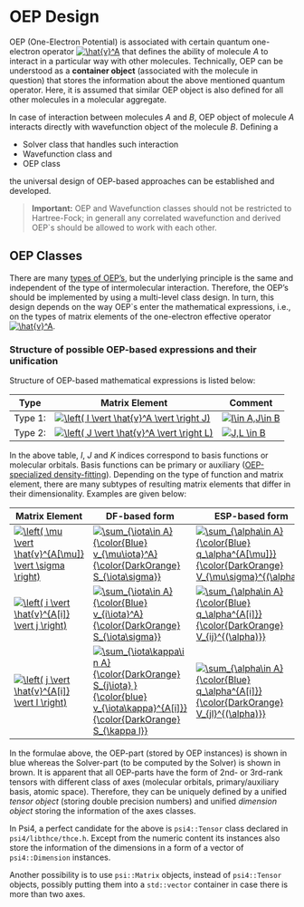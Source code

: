 OEP Design
==========

OEP (One-Electron Potential) is associated with certain quantum one-electron operator 
<a href="https://www.codecogs.com/eqnedit.php?latex=\hat{v}^A" target="_blank"><img src="https://latex.codecogs.com/gif.latex?\hat{v}^A" title="\hat{v}^A" /></a>
that defines the ability of molecule *A* to interact in a particular way with other molecules. 
Technically, OEP can be understood as a **container object** (associated with the molecule in question)
that stores the information about the above mentioned quantum operator. 
Here, it is assumed that similar OEP
object is also defined for all other molecules in a molecular aggregate. 

In case of interaction between molecules *A* and *B*,
OEP object of molecule *A* interacts directly with wavefunction object
of the molecule *B*. Defining a 
 * Solver class that handles such interaction 
 * Wavefunction class and
 * OEP class

the universal design of OEP-based approaches can be established and developed.

> **Important:**
>  OEP and Wavefunction classes should not be restricted to Hartree-Fock; in generall any correlated 
>  wavefunction and derived OEP`s should be allowed to work with each other.
>

OEP Classes
-----------

There are many [types of OEP’s](https://github.com/globulion/oepdev/tree/master/doc/git/doc_oep_types.md), but the underlying principle is the same and independent of the
type of intermolecular interaction. Therefore, the OEP’s should be implemented by using a multi-level class design.
In turn, this design depends on the way OEP`s enter the mathematical expressions, i.e., on the types
of matrix elements of the one-electron effective operator
<a href="https://www.codecogs.com/eqnedit.php?latex=\hat{v}^A" target="_blank"><img src="https://latex.codecogs.com/gif.latex?\hat{v}^A" title="\hat{v}^A" /></a>.

### Structure of possible OEP-based expressions and their unification

Structure of OEP-based mathematical expressions is listed below:

| Type  | Matrix Element | Comment |
|--------|----|---|
| Type 1:| <a href="https://www.codecogs.com/eqnedit.php?latex=\left(&space;I&space;\vert&space;\hat{v}^A&space;\vert&space;\right&space;J)" target="_blank"><img src="https://latex.codecogs.com/gif.latex?\left(&space;I&space;\vert&space;\hat{v}^A&space;\vert&space;\right&space;J)" title="\left( I \vert \hat{v}^A \vert \right J)" /></a>    | <a href="https://www.codecogs.com/eqnedit.php?latex=I\in&space;A,J\in&space;B" target="_blank"><img src="https://latex.codecogs.com/gif.latex?I\in&space;A,J\in&space;B" title="I\in A,J\in B" /></a>  |
| Type 2:| <a href="https://www.codecogs.com/eqnedit.php?latex=\left(&space;J&space;\vert&space;\hat{v}^A&space;\vert&space;\right&space;L)" target="_blank"><img src="https://latex.codecogs.com/gif.latex?\left(&space;J&space;\vert&space;\hat{v}^A&space;\vert&space;\right&space;L)" title="\left( J \vert \hat{v}^A \vert \right L)" /></a>    | <a href="https://www.codecogs.com/eqnedit.php?latex=J,L&space;\in&space;B" target="_blank"><img src="https://latex.codecogs.com/gif.latex?J,L&space;\in&space;B" title="J,L \in B" /></a>  |

In the above table, *I*, *J* and *K* indices correspond to basis functions or molecular orbitals. Basis functions can be primary or auxiliary ([OEP-specialized density-fitting](https://github.com/globulion/oepdev/blob/master/doc/git/doc_density_fitting.md)). Depending on the type of function and matrix element, there are many subtypes of resulting matrix elements that differ in their dimensionality. Examples are given below:

| Matrix Element | DF-based form | ESP-based form |
|----|---|---|
| <a href="https://www.codecogs.com/eqnedit.php?latex=\left(&space;\mu&space;\vert&space;\hat{v}^{A[\mu]}&space;\vert&space;\sigma&space;\right)" target="_blank"><img src="https://latex.codecogs.com/gif.latex?\left(&space;\mu&space;\vert&space;\hat{v}^{A[\mu]}&space;\vert&space;\sigma&space;\right)" title="\left( \mu \vert \hat{v}^{A[\mu]} \vert \sigma \right)" /></a> | <a href="https://www.codecogs.com/eqnedit.php?latex=\sum_{\iota\in&space;A}&space;{\color{Blue}&space;v_{\mu\iota}^A}&space;{\color{DarkOrange}&space;S_{\iota\sigma}}" target="_blank"><img src="https://latex.codecogs.com/gif.latex?\sum_{\iota\in&space;A}&space;{\color{Blue}&space;v_{\mu\iota}^A}&space;{\color{DarkOrange}&space;S_{\iota\sigma}}" title="\sum_{\iota\in A} {\color{Blue} v_{\mu\iota}^A} {\color{DarkOrange} S_{\iota\sigma}}" /></a>| <a href="https://www.codecogs.com/eqnedit.php?latex=\sum_{\alpha\in&space;A}&space;{\color{Blue}&space;q_\alpha^{A[\mu]}}&space;{\color{DarkOrange}&space;V_{\mu\sigma}^{(\alpha)}}" target="_blank"><img src="https://latex.codecogs.com/gif.latex?\sum_{\alpha\in&space;A}&space;{\color{Blue}&space;q_\alpha^{A[\mu]}}&space;{\color{DarkOrange}&space;V_{\mu\sigma}^{(\alpha)}}" title="\sum_{\alpha\in A} {\color{Blue} q_\alpha^{A[\mu]}} {\color{DarkOrange} V_{\mu\sigma}^{(\alpha)}}" /></a>|
| <a href="https://www.codecogs.com/eqnedit.php?latex=\left(&space;i&space;\vert&space;\hat{v}^{A[i]}&space;\vert&space;j&space;\right)" target="_blank"><img src="https://latex.codecogs.com/gif.latex?\left(&space;i&space;\vert&space;\hat{v}^{A[i]}&space;\vert&space;j&space;\right)" title="\left( i \vert \hat{v}^{A[i]} \vert j \right)" /></a> | <a href="https://www.codecogs.com/eqnedit.php?latex=\sum_{\iota\in&space;A}&space;{\color{Blue}&space;v_{i\iota}^A}&space;{\color{DarkOrange}&space;S_{\iota\sigma}}" target="_blank"><img src="https://latex.codecogs.com/gif.latex?\sum_{\iota\in&space;A}&space;{\color{Blue}&space;v_{i\iota}^A}&space;{\color{DarkOrange}&space;S_{\iota\sigma}}" title="\sum_{\iota\in A} {\color{Blue} v_{i\iota}^A} {\color{DarkOrange} S_{\iota\sigma}}" /></a>| <a href="https://www.codecogs.com/eqnedit.php?latex=\sum_{\alpha\in&space;A}&space;{\color{Blue}&space;q_\alpha^{A[i]}}&space;{\color{DarkOrange}&space;V_{ij}^{(\alpha)}}" target="_blank"><img src="https://latex.codecogs.com/gif.latex?\sum_{\alpha\in&space;A}&space;{\color{Blue}&space;q_\alpha^{A[i]}}&space;{\color{DarkOrange}&space;V_{ij}^{(\alpha)}}" title="\sum_{\alpha\in A} {\color{Blue} q_\alpha^{A[i]}} {\color{DarkOrange} V_{ij}^{(\alpha)}}" /></a>|
| <a href="https://www.codecogs.com/eqnedit.php?latex=\left(&space;j&space;\vert&space;\hat{v}^{A[i]}&space;\vert&space;l&space;\right)" target="_blank"><img src="https://latex.codecogs.com/gif.latex?\left(&space;j&space;\vert&space;\hat{v}^{A[i]}&space;\vert&space;l&space;\right)" title="\left( j \vert \hat{v}^{A[i]} \vert l \right)" /></a> | <a href="https://www.codecogs.com/eqnedit.php?latex=\sum_{\iota\kappa\in&space;A}&space;{\color{DarkOrange}&space;S_{j\iota}&space;}&space;{\color{blue}&space;v_{\iota\kappa}^{A[i]}}&space;{\color{DarkOrange}&space;S_{\kappa&space;l}}" target="_blank"><img src="https://latex.codecogs.com/gif.latex?\sum_{\iota\kappa\in&space;A}&space;{\color{DarkOrange}&space;S_{j\iota}&space;}&space;{\color{blue}&space;v_{\iota\kappa}^{A[i]}}&space;{\color{DarkOrange}&space;S_{\kappa&space;l}}" title="\sum_{\iota\kappa\in A} {\color{DarkOrange} S_{j\iota} } {\color{blue} v_{\iota\kappa}^{A[i]}} {\color{DarkOrange} S_{\kappa l}}" /></a>| <a href="https://www.codecogs.com/eqnedit.php?latex=\sum_{\alpha\in&space;A}&space;{\color{Blue}&space;q_\alpha^{A[i]}}&space;{\color{DarkOrange}&space;V_{jl}^{(\alpha)}}" target="_blank"><img src="https://latex.codecogs.com/gif.latex?\sum_{\alpha\in&space;A}&space;{\color{Blue}&space;q_\alpha^{A[i]}}&space;{\color{DarkOrange}&space;V_{jl}^{(\alpha)}}" title="\sum_{\alpha\in A} {\color{Blue} q_\alpha^{A[i]}} {\color{DarkOrange} V_{jl}^{(\alpha)}}" /></a> |

In the formulae above, the OEP-part (stored by OEP instances) is shown in blue whereas the Solver-part (to be computed by the Solver) is shown in brown. It is apparent that all OEP-parts have the form of 2nd- or 3rd-rank tensors with different class of axes (molecular orbitals, primary/auxiliary basis, atomic space). Therefore, they can be uniquely defined by a unified *tensor object* (storing double precision numbers) and unified *dimension object* storing the information of the axes classes.

In Psi4, a perfect candidate for the above is `psi4::Tensor` class declared in `psi4/libthce/thce.h`. Except from the numeric content its instances also store the information of the dimensions in a form of a vector of `psi4::Dimension` instances.

Another possibility is to use `psi::Matrix` objects, instead of `psi4::Tensor` objects, possibly putting them into a `std::vector` container in case there is more than two axes.




